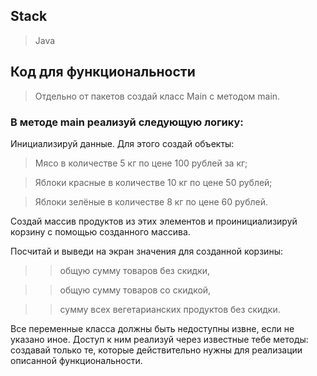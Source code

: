 ## Stack
>Java

## Код для функциональности

>Отдельно от пакетов создай класс Main с методом main.
 
### В методе main реализуй следующую логику:

Инициализируй данные. Для этого создай объекты:

>Мясо в количестве 5 кг по цене 100 рублей за кг;

>Яблоки красные в количестве 10 кг по цене 50 рублей;

>Яблоки зелёные в количестве 8 кг по цене 60 рублей.

Создай массив продуктов из этих элементов и проинициализируй корзину с помощью созданного массива.

Посчитай и выведи на экран значения для созданной корзины:

>>общую сумму товаров без скидки,

>>общую сумму товаров со скидкой,

>>сумму всех вегетарианских продуктов без скидки.

Все переменные класса должны быть недоступны извне, если не указано иное. Доступ к ним реализуй через известные тебе методы: создавай только те, которые действительно нужны для реализации описанной функциональности.
